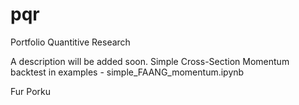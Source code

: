 # pqr
Portfolio Quantitive Research

A description will be added soon. Simple Cross-Section Momentum backtest in examples - simple_FAANG_momentum.ipynb





Fur Porku
